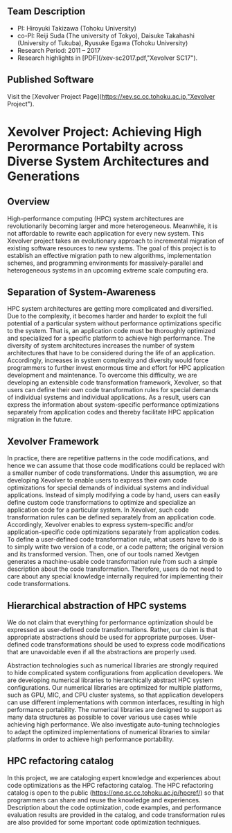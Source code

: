 ## Team Description

- PI: Hiroyuki Takizawa (Tohoku University)
- co-PI: Reiji Suda (The university of Tokyo), Daisuke Takahashi (University of Tukuba), Ryusuke Egawa (Tohoku University)
- Research Period: 2011 – 2017
- Research highlights in [PDF](/xev-sc2017.pdf,"Xevolver SC17").

## Published Software

Visit the [Xevolver Project Page](https://xev.sc.cc.tohoku.ac.jp,"Xevolver Project").

# Xevolver Project: Achieving High Perormance Portabilty across Diverse System Architectures and Generations

## Overview

High-performance computing (HPC) system architectures are revolutionarily becoming larger and more heterogeneous. Meanwhile, it is not affordable to rewrite each application for every new system. This Xevolver project takes an evolutionary approach to incremental migration of existing software resources to new systems. The goal of this project is to establish an effective migration path to new algorithms, implementation schemes, and programming environments for massively-parallel and heterogeneous systems in an upcoming extreme scale computing era.

## Separation of System-Awareness

HPC system architectures are getting more complicated and diversified. Due to the complexity, it becomes harder and harder to exploit the full potential of a particular system without performance optimizations specific to the system. That is, an application code must be thoroughly optimized and specialized for a specific platform to achieve high performance. The diversity of system architectures increases the number of system architectures that have to be considered during the life of an application. Accordingly, increases in system complexity and diversity would force programmers to further invest enormous time and effort for HPC application development and maintenance. To overcome this difficulty, we are developing an extensible code transformation framework, Xevolver, so that users can define their own code transformation rules for special demands of individual systems and individual applications. As a result, users can express the information about system-specific performance optimizations separately from application codes and thereby facilitate HPC application migration in the future.


## Xevolver Framework

In practice, there are repetitive patterns in the code modifications, and hence we can assume that those code modifications could be replaced with a smaller number of code transformations. Under this assumption, we are developing Xevolver to enable users to express their own code optimizations for special demands of individual systems and individual applications. Instead of simply modifying a code by hand, users can easily define custom code transformations to optimize and specialize an application code for a particular system. In Xevolver, such code transformation rules can be defined separately from an application code. Accordingly, Xevolver enables to express system-specific and/or application-specific code optimizations separately from application codes.
To define a user-defined code transformation rule, what users have to do is to simply write two version of a code, or a code pattern; the original version and its transformed version. Then, one of our tools named Xevtgen generates a machine-usable code transformation rule from such a simple description about the code transformation. Therefore, users do not need to care about any special knowledge internally required for implementing their code transformations.


## Hierarchical abstraction of HPC systems

We do not claim that everything for performance optimization should be expressed as user-defined code transformations. Rather, our claim is that appropriate abstractions should be used for appropriate purposes. User-defined code transformations should be used to express code modifications that are unavoidable even if all the abstractions are properly used.

Abstraction technologies such as numerical libraries are strongly required to hide complicated system configurations from application developers. We are developing numerical libraries to hierarchically abstract HPC system configurations. Our numerical libraries are optimized for multiple platforms, such as GPU, MIC, and CPU cluster systems, so that application developers can use different implementations with common interfaces, resulting in high performance portability. The numerical libraries are designed to support as many data structures as possible to cover various use cases while achieving high performance. We also investigate auto-tuning technologies to adapt the optimized implementations of numerical libraries to similar platforms in order to achieve high performance portability.

## HPC refactoring catalog

In this project, we are cataloging expert knowledge and experiences about code optimizations as the HPC refactoring catalog. The HPC refactoring catalog is open to the public (https://one.sc.cc.tohoku.ac.jp/hpcref/) so that programmers can share and reuse the knowledge and experiences. Description about the code optimization, code examples, and performance evaluation results are provided in the catalog, and code transformation rules are also provided for some important code optimization techniques.

